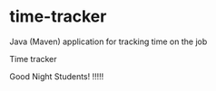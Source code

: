 # time-tracker
Java (Maven) application for tracking time on the job

Time tracker

Good Night Students! !!!!!
